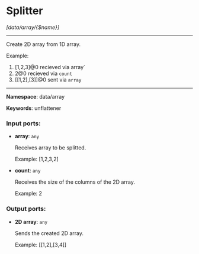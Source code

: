 # Splitter

_[data/array/{$name}]_

---

Create 2D array from 1D array.

Example:
1. [1,2,3]@0 recieved via  array`
2. 2@0 recieved via  `count`
3.  [[1,2],[3]]@0 sent via `array` 

---

__Namespace__: data/array

__Keywords__: unflattener

### Input ports:

* __array__: ` any `

    Receives array to be splitted.
    
    Example:
    [1,2,3,2]


* __count__: ` any `

    Receives the size of the columns of the 2D array.
    
    Example:
    2

### Output ports:

* __2D array__: ` any `

    Sends the created 2D array.
    
    Example:
    [[1,2],[3,4]]

